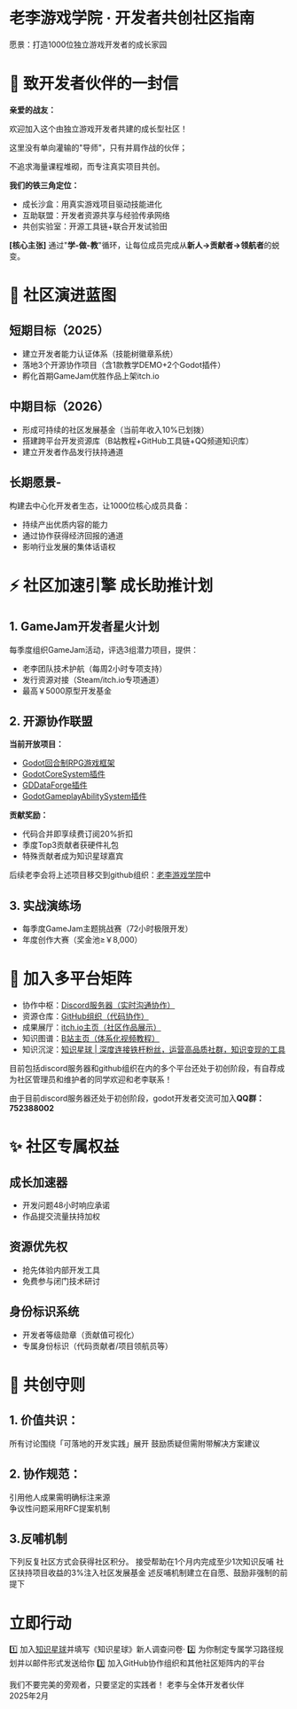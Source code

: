 # 老李游戏学院 · 开发者共创社区指南

愿景：打造1000位独立游戏开发者的成长家园

# 🚀 致开发者伙伴的一封信  

**亲爱的战友：**

欢迎加入这个由独立游戏开发者共建的成长型社区！

这里没有单向灌输的"导师"，只有并肩作战的伙伴；

不追求海量课程堆砌，而专注真实项目共创。  

**我们的铁三角定位：**

- 成长沙盒：用真实游戏项目驱动技能进化  
- 互助联盟：开发者资源共享与经验传承网络  
- 共创实验室：开源工具链+联合开发试验田  

**[核心主张]** 通过"**学-做-教**"循环，让每位成员完成从**新人→贡献者→领航者**的蜕变。  

# 🌠 社区演进蓝图

## 短期目标（2025）  

- 建立开发者能力认证体系（技能树徽章系统）  
- 落地3个开源协作项目（含1款教学DEMO+2个Godot插件）  
- 孵化首期GameJam优胜作品上架itch.io  

## 中期目标（2026）  

- 形成可持续的社区发展基金（当前年收入10%已划拨）
- 搭建跨平台开发资源库（B站教程+GitHub工具链+QQ频道知识库）
- 建立开发者作品发行扶持通道

## 长期愿景-

构建去中心化开发者生态，让1000位核心成员具备：  

- 持续产出优质内容的能力  
- 通过协作获得经济回报的通道  
- 影响行业发展的集体话语权  

# ⚡ 社区加速引擎  成长助推计划

## 1. GameJam开发者星火计划  

每季度组织GameJam活动，评选3组潜力项目，提供：  

- 老李团队技术护航（每周2小时专项支持）  
- 发行资源对接（Steam/itch.io专项通道）  
- 最高￥5000原型开发基金

## 2. 开源协作联盟  

**当前开放项目：** 

- [Godot回合制RPG游戏框架](https://github.com/Liweimin0512/godot_nut_dungeon)
- [GodotCoreSystem插件](https://github.com/Liweimin0512/godot_core_system)
- [GDDataForge插件](https://github.com/Liweimin0512/GDDataForge)
- [GodotGameplayAbilitySystem插件](https://github.com/Liweimin0512/godot_gameplay_ability_system)

**贡献奖励：**

- 代码合并即享续费订阅20%折扣 
- 季度Top3贡献者获硬件礼包
- 特殊贡献者成为知识星球嘉宾

后续老李会将上述项目移交到github组织：[老李游戏学院](https://github.com/LiGameAcademy/LiGameAcademy)中

## 3. 实战演练场  

- 每季度GameJam主题挑战赛（72小时极限开发）  
- 年度创作大赛（奖金池≥￥8,000）

# 🤝 加入多平台矩阵  

- 协作中枢：[Discord服务器（实时沟通协作）](Discord服务器（实时沟通协作）)
- 资源仓库：[GitHub组织（代码协作）](https://github.com/LiGameAcademy)
- 成果展厅：[itch.io主页（社区作品展示）](https://godot-li.itch.io)
- 知识图谱：[B站主页（体系化视频教程）](https://space.bilibili.com/8618918)
- 知识沉淀：[知识星球 | 深度连接铁杆粉丝，运营高品质社群，知识变现的工具](https://wx.zsxq.com/group/28885154818841)

目前包括discord服务器和github组织在内的多个平台还处于初创阶段，有自荐成为社区管理员和维护者的同学欢迎和老李联系！

由于目前discord服务器还处于初创阶段，godot开发者交流可加入**QQ群：752388002**

# ✨ 社区专属权益

## 成长加速器

- 开发问题48小时响应承诺  
- 作品提交流量扶持加权

## 资源优先权

- 抢先体验内部开发工具  
- 免费参与闭门技术研讨  

## 身份标识系统

- 开发者等级勋章（贡献值可视化）
- 专属身份标识（代码贡献者/项目领航员等）  

# 📌 共创守则  

## 1. 价值共识：  

所有讨论围绕「可落地的开发实践」展开
鼓励质疑但需附带解决方案建议

## 2. 协作规范：  

引用他人成果需明确标注来源  
争议性问题采用RFC提案机制  

## 3.反哺机制

下列反复社区方式会获得社区积分。
接受帮助在1个月内完成至少1次知识反哺 
社区扶持项目收益的3%注入社区发展基金
述反哺机制建立在自愿、鼓励非强制的前提下

# 立即行动

1️⃣ 加入[知识星球](https://wx.zsxq.com/group/28885154818841)并填写《知识星球》新人调查问卷·
2️⃣ 为你制定专属学习路径规划并以邮件形式发送给你
3️⃣ 加入GitHub协作组织和其他社区矩阵内的平台

我们不要完美的旁观者，只要坚定的实践者！
老李与全体开发者伙伴  
2025年2月  
